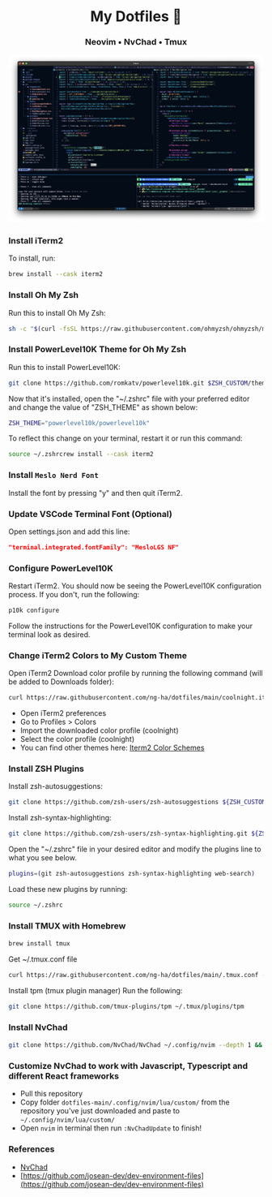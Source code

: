 <h1 align="center">My Dotfiles 🎉  </h1>
<h3 align="center">Neovim • NvChad • Tmux</h3>

![My-dotfiles](./github-images/dotfile.png)

### Install iTerm2

To install, run:

```bash
brew install --cask iterm2
```

### Install Oh My Zsh

Run this to install Oh My Zsh:

```bash
sh -c "$(curl -fsSL https://raw.githubusercontent.com/ohmyzsh/ohmyzsh/master/tools/install.sh)"
```

### Install PowerLevel10K Theme for Oh My Zsh

Run this to install PowerLevel10K:

```bash
git clone https://github.com/romkatv/powerlevel10k.git $ZSH_CUSTOM/themes/powerlevel10k
```

Now that it's installed, open the "~/.zshrc" file with your preferred editor and change the value of "ZSH_THEME" as shown below:

```bash
ZSH_THEME="powerlevel10k/powerlevel10k"
```

To reflect this change on your terminal, restart it or run this command:

```bash
source ~/.zshrcrew install --cask iterm2
```

### Install `Meslo Nerd Font`

Install the font by pressing "y" and then quit iTerm2.

### Update VSCode Terminal Font (Optional)

Open settings.json and add this line:

```JSON
"terminal.integrated.fontFamily": "MesloLGS NF"
```

### Configure PowerLevel10K

Restart iTerm2. You should now be seeing the PowerLevel10K configuration process. If you don't, run the following:

```bash
p10k configure
```

Follow the instructions for the PowerLevel10K configuration to make your terminal look as desired.

### Change iTerm2 Colors to My Custom Theme

Open iTerm2
Download color profile by running the following command (will be added to Downloads folder):

```bash
curl https://raw.githubusercontent.com/ng-ha/dotfiles/main/coolnight.itermcolors --output ~/Downloads/coolnight.itermcolors
```

- Open iTerm2 preferences
- Go to Profiles > Colors
- Import the downloaded color profile (coolnight)
- Select the color profile (coolnight)
- You can find other themes here: [Iterm2 Color Schemes](https://iterm2colorschemes.com/)

### Install ZSH Plugins

Install zsh-autosuggestions:

```bash
git clone https://github.com/zsh-users/zsh-autosuggestions ${ZSH_CUSTOM:-~/.oh-my-zsh/custom}/plugins/zsh-autosuggestions
```

Install zsh-syntax-highlighting:

```bash
git clone https://github.com/zsh-users/zsh-syntax-highlighting.git ${ZSH_CUSTOM:-~/.oh-my-zsh/custom}/plugins/zsh-syntax-highlighting
```

Open the "~/.zshrc" file in your desired editor and modify the plugins line to what you see below.

```bash
plugins=(git zsh-autosuggestions zsh-syntax-highlighting web-search)
```

Load these new plugins by running:

```bash
source ~/.zshrc
```

### Install TMUX with Homebrew

```bash
brew install tmux
```

Get ~/.tmux.conf file

```bash
curl https://raw.githubusercontent.com/ng-ha/dotfiles/main/.tmux.conf --output ~/.tmux.conf
```

Install tpm (tmux plugin manager)
Run the following:

```bash
git clone https://github.com/tmux-plugins/tpm ~/.tmux/plugins/tpm
```

### Install NvChad

```bash
git clone https://github.com/NvChad/NvChad ~/.config/nvim --depth 1 && nvim
```

### Customize NvChad to work with Javascript, Typescript and different React frameworks

- Pull this repository
- Copy folder `dotfiles-main/.config/nvim/lua/custom/` from the repository you've just downloaded and paste to `~/.config/nvim/lua/custom/`
- Open `nvim` in terminal then run `:NvChadUpdate` to finish!

### References

- [NvChad](https://github.com/NvChad/NvChad)
- [https://github.com/josean-dev/dev-environment-files](https://github.com/josean-dev/dev-environment-files)
